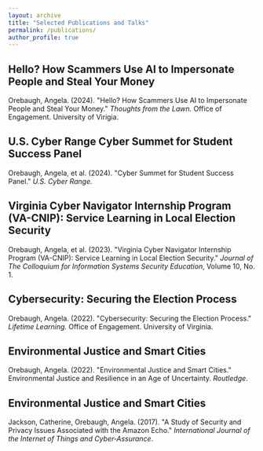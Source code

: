 ```yaml
---
layout: archive
title: "Selected Publications and Talks"
permalink: /publications/
author_profile: true
---
```


<h2>Hello? How Scammers Use AI to Impersonate People and Steal Your Money</h2>

Orebaugh, Angela. (2024). "Hello? How Scammers Use AI to Impersonate People and Steal Your Money." <i>Thoughts from the Lawn.</i> Office of Engagement. University of Virigia.
<a href="https://engagement.virginia.edu/learn/thoughts-from-the-lawn/20240409-Orebaugh"><i class="fas fa-fw fa-link zoom" aria-hidden="true"></i></a>

<h2>U.S. Cyber Range Cyber Summet for Student Success Panel</h2>

Orebaugh, Angela, et al. (2024). "Cyber Summet for Student Success Panel." <i>U.S. Cyber Range.</i>
<a href="https://www.youtube.com/watch?v=hqhAVB1gmgU"><i class="fas fa-fw fa-link zoom" aria-hidden="true"></i></a>

<h2>Virginia Cyber Navigator Internship Program (VA-CNIP): Service Learning in Local Election Security</h2>

Orebaugh, Angela, et al. (2023). "Virginia Cyber Navigator Internship Program (VA-CNIP): Service Learning in Local Election Security." <i>Journal of The Colloquium for Information Systems Security Education</i>, Volume 10, No. 1.
<a href="https://doi.org/10.53735/cisse.v10i1.175"><i class="fas fa-fw fa-link zoom" aria-hidden="true"></i></a>
<a href="/files/CISSE_v010_i01_p21.pdf"><i class="fas fa-fw fa-file-pdf zoom" aria-hidden="true"></i></a>

<h2>Cybersecurity: Securing the Election Process</h2>

Orebaugh, Angela. (2022). "Cybersecurity: Securing the Election Process." <i>Lifetime Learning.</i> Office of Engagement. University of Virginia.
<a href="https://www.youtube.com/watch?v=4nMbgPiT8Qc"><i class="fas fa-fw fa-link zoom" aria-hidden="true"></i></a>

<h2>Environmental Justice and Smart Cities</h2>

Orebaugh, Angela. (2022). "Environmental Justice and Smart Cities." Environmental Justice and Resilience in an Age of Uncertainty. <i>Routledge</i>.
<a href="https://doi.org/10.4324/9781003186076"><i class="fas fa-fw fa-link zoom" aria-hidden="true"></i></a>
<a href="/files/Environmental%20Justice%20and%20Smart%20Cities.pdf"><i class="fas fa-fw fa-file-pdf zoom" aria-hidden="true"></i></a>

<h2>Environmental Justice and Smart Cities</h2>

Jackson, Catherine, Orebaugh, Angela. (2017). "A Study of Security and Privacy Issues Associated with the Amazon Echo." <i>International Journal of the Internet of Things and Cyber‐Assurance</i>.
<a href="https://doi.org/10.1504/IJITCA.2018.10011257"><i class="fas fa-fw fa-link zoom" aria-hidden="true"></i></a>
<a href="/files/echo.pdf"><i class="fas fa-fw fa-file-pdf zoom" aria-hidden="true"></i></a>





<!--
{% if author.googlescholar %}
  You can also find my articles on <u><a href="{{author.googlescholar}}">my Google Scholar profile</a>.</u>
{% endif %}

{% include base_path %}

{% for post in site.publications reversed %}
  {% include archive-single.html %}
{% endfor %}
-->
